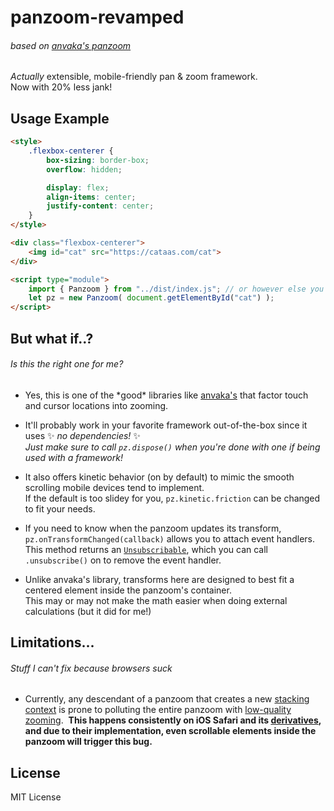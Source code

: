 # panzoom-revamped
###### based on [anvaka's panzoom](https://github.com/anvaka/panzoom)

*Actually* extensible, mobile-friendly pan & zoom framework.<br>
Now with 20% less jank!

## Usage Example
```html
<style>
    .flexbox-centerer {
        box-sizing: border-box;
        overflow: hidden;

        display: flex;
        align-items: center;
        justify-content: center;
    }
</style>

<div class="flexbox-centerer">
    <img id="cat" src="https://cataas.com/cat">
</div>

<script type="module">
    import { Panzoom } from "../dist/index.js"; // or however else you'd import in your environment
    let pz = new Panzoom( document.getElementById("cat") );
</script>
```

## But what if..?
###### Is this the right one for me?
- Yes, this is one of the \*good\* libraries like [anvaka's](https://github.com/anvaka/panzoom) that factor touch and cursor locations into zooming.

- It'll probably work in your favorite framework out-of-the-box since it uses ✨ *no dependencies!* ✨<br>
*Just make sure to call `pz.dispose()` when you're done with one if being used with a framework!*

- It also offers kinetic behavior (on by default) to mimic the smooth scrolling mobile devices tend to implement.<br>
  If the default is too slidey for you, `pz.kinetic.friction` can be changed to fit your needs.

- If you need to know when the panzoom updates its transform, `pz.onTransformChanged(callback)` allows you to attach event handlers.<br>
  This method returns an [`Unsubscribable`](https://rxjs.dev/api/index/interface/Unsubscribable), which you can call `.unsubscribe()` on to remove the event handler.

- Unlike anvaka's library, transforms here are designed to best fit a centered element inside the panzoom's container.<br>
  This may or may not make the math easier when doing external calculations (but it did for me!)

## Limitations...
###### Stuff I can't fix because browsers suck
- Currently, any descendant of a panzoom that creates a new [stacking context](https://developer.mozilla.org/en-US/docs/Web/CSS/CSS_positioned_layout/Stacking_context) is prone to polluting the entire panzoom with [low-quality zooming](https://www.youtube.com/watch?v=ZrA5hD-XRgk). &nbsp;**This happens consistently on iOS Safari and its [derivatives](https://en.wikipedia.org/wiki/WebKit?useskin=vector), and due to their implementation, even scrollable elements inside the panzoom will trigger this bug.**
## License

MIT License

